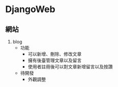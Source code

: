 # DjangoWeb
## 網站
  1. blog 
     *  功能   
        *  可以新增、刪除、修改文章
        *  擁有後臺管理文章以及留言
        *  使用者註冊後可以對文章新增留言以及按讚
     *  待開發
        *  外觀調整
